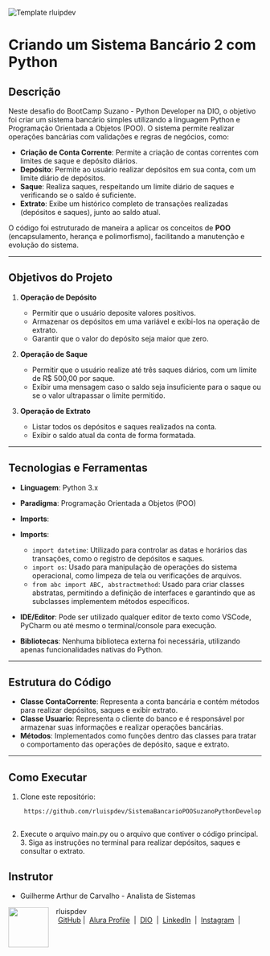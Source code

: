 ![Template rluipdev](rluispdev(4).png)

# Criando um Sistema Bancário 2 com Python

## Descrição

Neste desafio do BootCamp Suzano - Python Developer na DIO, o objetivo foi criar um sistema bancário simples utilizando a linguagem Python e Programação Orientada a Objetos (POO). O sistema permite realizar operações bancárias com validações e regras de negócios, como:

- **Criação de Conta Corrente**: Permite a criação de contas correntes com limites de saque e depósito diários.
- **Depósito**: Permite ao usuário realizar depósitos em sua conta, com um limite diário de depósitos.
- **Saque**: Realiza saques, respeitando um limite diário de saques e verificando se o saldo é suficiente.
- **Extrato**: Exibe um histórico completo de transações realizadas (depósitos e saques), junto ao saldo atual.

O código foi estruturado de maneira a aplicar os conceitos de **POO** (encapsulamento, herança e polimorfismo), facilitando a manutenção e evolução do sistema.

---

## Objetivos do Projeto

1. **Operação de Depósito**
   - Permitir que o usuário deposite valores positivos.
   - Armazenar os depósitos em uma variável e exibi-los na operação de extrato.
   - Garantir que o valor do depósito seja maior que zero.

2. **Operação de Saque**
   - Permitir que o usuário realize até três saques diários, com um limite de R$ 500,00 por saque.
   - Exibir uma mensagem caso o saldo seja insuficiente para o saque ou se o valor ultrapassar o limite permitido.

3. **Operação de Extrato**
   - Listar todos os depósitos e saques realizados na conta.
   - Exibir o saldo atual da conta de forma formatada.

---

## Tecnologias e Ferramentas

- **Linguagem**: Python 3.x
- **Paradigma**: Programação Orientada a Objetos (POO)
- **Imports**:
- **Imports**:
  - `import datetime`: Utilizado para controlar as datas e horários das transações, como o registro de depósitos e saques.
  - `import os`: Usado para manipulação de operações do sistema operacional, como limpeza de tela ou verificações de arquivos.
  - `from abc import ABC, abstractmethod`: Usado para criar classes abstratas, permitindo a definição de interfaces e garantindo que as subclasses implementem métodos específicos.
  
- **IDE/Editor**: Pode ser utilizado qualquer editor de texto como VSCode, PyCharm ou até mesmo o terminal/console para execução.
- **Bibliotecas**: Nenhuma biblioteca externa foi necessária, utilizando apenas funcionalidades nativas do Python.

---

## Estrutura do Código

- **Classe ContaCorrente**: Representa a conta bancária e contém métodos para realizar depósitos, saques e exibir extrato.
- **Classe Usuario**: Representa o cliente do banco e é responsável por armazenar suas informações e realizar operações bancárias.
- **Métodos**: Implementados como funções dentro das classes para tratar o comportamento das operações de depósito, saque e extrato.

---

## Como Executar

1. Clone este repositório:
   ```bash
    https://github.com/rluispdev/SistemaBancarioPOOSuzanoPythonDeveloperDIO



  2.	Execute o arquivo main.py ou o arquivo que contiver o código principal.
	3.	Siga as instruções no terminal para realizar depósitos, saques e consultar o extrato.


## Instrutor

- Guilherme Arthur de Carvalho - Analista de Sistemas


<p>
    <img 
      align=left 
      margin=10 
      width=80 
      src="https://avatars.githubusercontent.com/u/128305083?s=96&v=4"
    />
    <p>&nbsp&nbsp&nbsprluispdev<br>
    &nbsp&nbsp&nbsp
    <a href="https://github.com/rluispdev">
    GitHub</a>&nbsp;|&nbsp;
     <a href="https://cursos.alura.com.br/user/rluisp"> Alura Profile</a>
&nbsp;|&nbsp;
       <a href="https://www.dio.me/users/rluispdev">DIO</a>
&nbsp;|&nbsp;      
    <a href="https://www.linkedin.com/in/rafael-luis-gonzaga-b11634186/">LinkedIn</a>
&nbsp;|&nbsp;
    <a href="https://www.instagram.com/rluispdevs?igsh=cnoxenpmaHY1amE0&utm_source=qr">
    Instagram</a>
&nbsp;|&nbsp;</p>
</p>
<br/><br/>
<p>
 

